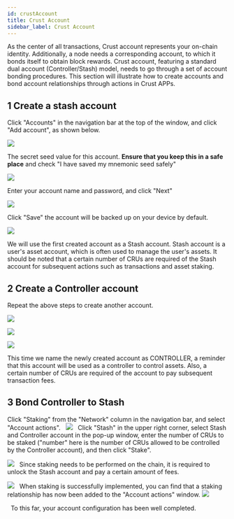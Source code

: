 ```yaml
---
id: crustAccount
title: Crust Account
sidebar_label: Crust Account
---
```


As the center of all transactions, Crust account represents your on-chain identity. Additionally, a node needs a corresponding account, to which it bonds itself to obtain block rewards. Crust account, featuring a standard dual account (Controller/Stash) model, needs to go through a set of account bonding procedures. This section will illustrate how to create accounts and bond account relationships through actions in Crust APPs.

## 1 Create a stash account

Click "Accounts" in the navigation bar at the top of the window, and click "Add account", as shown below.

![](https://crust-data.oss-cn-shanghai.aliyuncs.com/cloud_docImage/maxwell/en/3.1/3.1.1.png)

The secret seed value for this account. **Ensure that you keep this in a safe place** and check "I have saved my mnemonic seed safely"

![](https://crust-data.oss-cn-shanghai.aliyuncs.com/cloud_docImage/maxwell/en/3.2/3.2.1.1.png)

Enter your account name and password, and click "Next"

![](https://crust-data.oss-cn-shanghai.aliyuncs.com/cloud_docImage/maxwell/en/3.2/3.2.1.2.png)

Click "Save" the account will be backed up on your device by default.

![](https://crust-data.oss-cn-shanghai.aliyuncs.com/cloud_docImage/maxwell/en/3.2/3.2.1.3.png)

We will use the first created account as a Stash account. Stash account is a user's asset account, which is often used to manage the user's assets. It should be noted that a certain number of CRUs are required of the Stash account for subsequent actions such as transactions and asset staking.

## 2  Create a Controller account
Repeat the above steps to create another account.

![](https://crust-data.oss-cn-shanghai.aliyuncs.com/cloud_docImage/maxwell/en/3.1/3.1.1.1.png)

![](https://crust-data.oss-cn-shanghai.aliyuncs.com/cloud_docImage/maxwell/en/3.1/3.1.2.1.png)

![](https://crust-data.oss-cn-shanghai.aliyuncs.com/cloud_docImage/maxwell/en/3.1/3.1.3.1.png)

This time we name the newly created account as CONTROLLER, a reminder that this account will be used as a controller to control assets. Also, a certain number of CRUs are required of the account to pay subsequent transaction fees.


## 3 Bond Controller to Stash
Click "Staking" from the "Network" column in the navigation bar, and select "Account actions".
 
![](https://crust-data.oss-cn-shanghai.aliyuncs.com/cloud_docImage/maxwell/en/3.3/3.3.1.png)
 
Click "Stash" in the upper right corner, select Stash and Controller account in the pop-up window, enter the number of CRUs to be staked ("number" here is the number of CRUs allowed to be controlled by the Controller account), and then click "Stake".


![](https://crust-data.oss-cn-shanghai.aliyuncs.com/cloud_docImage/maxwell/en/3.3/3.3.2.png)
 
Since staking needs to be performed on the chain, it is required to unlock the Stash account and pay a certain amount of fees.

![](https://crust-data.oss-cn-shanghai.aliyuncs.com/cloud_docImage/maxwell/en/3.3/3.3.3.png)
 
When staking is successfully implemented, you can find that a staking relationship has now been added to the "Account actions" window.
![](https://crust-data.oss-cn-shanghai.aliyuncs.com/cloud_docImage/maxwell/en/3.3/3.3.4.png)

 
To this far, your account configuration has been well completed.
